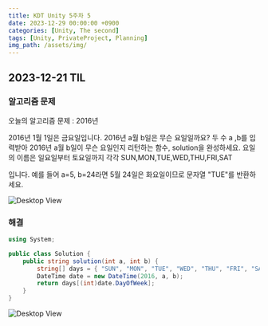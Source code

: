 ```yaml
---
title: KDT Unity 5주차 5
date: 2023-12-29 00:00:00 +0900
categories: [Unity, The second]
tags: [Unity, PrivateProject, Planning]
img_path: /assets/img/
---
```


## 2023-12-21 TIL

### 알고리즘 문제

오늘의 알고리즘 문제 : 2016년

2016년 1월 1일은 금요일입니다. 2016년 a월 b일은 무슨 요일일까요? 두 수 a ,b를 입력받아 2016년 a월 b일이 무슨 요일인지 리턴하는 함수, solution을 완성하세요. 요일의 이름은 일요일부터 토요일까지 각각 SUN,MON,TUE,WED,THU,FRI,SAT

입니다. 예를 들어 a=5, b=24라면 5월 24일은 화요일이므로 문자열 "TUE"를 반환하세요.

![Desktop View](test.png)

### 해결

```cs
using System;

public class Solution {
    public string solution(int a, int b) {
        string[] days = { "SUN", "MON", "TUE", "WED", "THU", "FRI", "SAT" };
        DateTime date = new DateTime(2016, a, b);
        return days[(int)date.DayOfWeek];
    }
}
```

![Desktop View](test.png)
